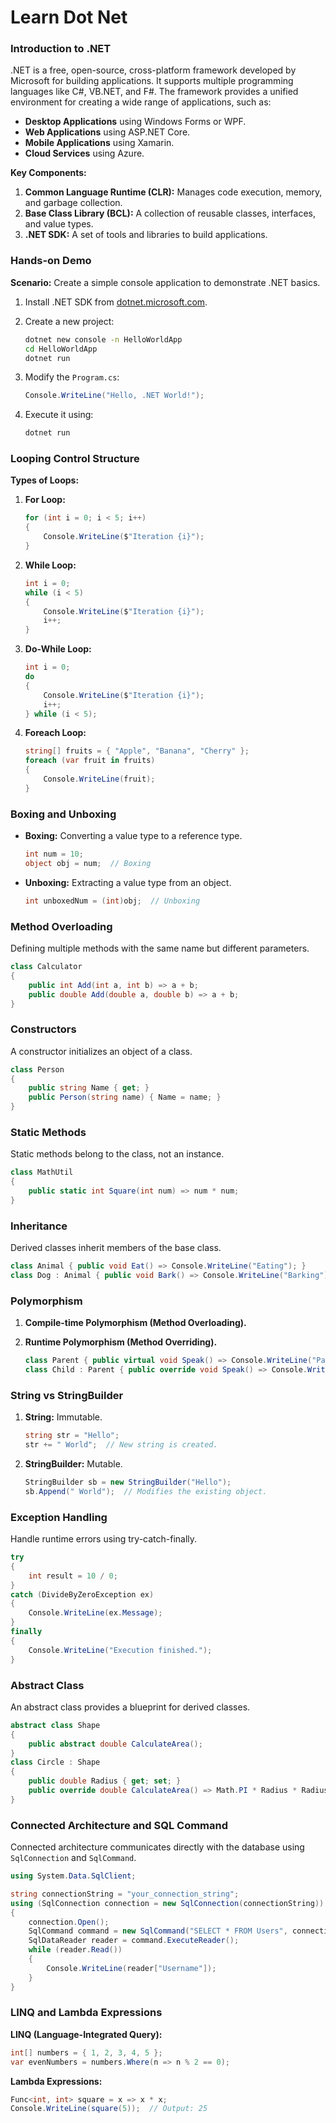 # Learn Dot Net

### **Introduction to .NET**

.NET is a free, open-source, cross-platform framework developed by Microsoft for building applications. It supports multiple programming languages like C#, VB.NET, and F#. The framework provides a unified environment for creating a wide range of applications, such as:

- **Desktop Applications** using Windows Forms or WPF.
- **Web Applications** using ASP.NET Core.
- **Mobile Applications** using Xamarin.
- **Cloud Services** using Azure.

**Key Components:**

1. **Common Language Runtime (CLR):** Manages code execution, memory, and garbage collection.
2. **Base Class Library (BCL):** A collection of reusable classes, interfaces, and value types.
3. **.NET SDK:** A set of tools and libraries to build applications.

### **Hands-on Demo**

**Scenario:** Create a simple console application to demonstrate .NET basics.

1. Install .NET SDK from [dotnet.microsoft.com](https://dotnet.microsoft.com/).
2. Create a new project:

   ```bash
   dotnet new console -n HelloWorldApp
   cd HelloWorldApp
   dotnet run
   ```

3. Modify the `Program.cs`:

   ```csharp
   Console.WriteLine("Hello, .NET World!");
   ```

4. Execute it using:

   ```bash
   dotnet run
   ```

### **Looping Control Structure**

**Types of Loops:**

1. **For Loop:**

   ```csharp
   for (int i = 0; i < 5; i++)
   {
       Console.WriteLine($"Iteration {i}");
   }
   ```

2. **While Loop:**

   ```csharp
   int i = 0;
   while (i < 5)
   {
       Console.WriteLine($"Iteration {i}");
       i++;
   }
   ```

3. **Do-While Loop:**

   ```csharp
   int i = 0;
   do
   {
       Console.WriteLine($"Iteration {i}");
       i++;
   } while (i < 5);
   ```

4. **Foreach Loop:**

   ```csharp
   string[] fruits = { "Apple", "Banana", "Cherry" };
   foreach (var fruit in fruits)
   {
       Console.WriteLine(fruit);
   }
   ```

### **Boxing and Unboxing**

- **Boxing:** Converting a value type to a reference type.

   ```csharp
   int num = 10;
   object obj = num;  // Boxing
   ```

- **Unboxing:** Extracting a value type from an object.

   ```csharp
   int unboxedNum = (int)obj;  // Unboxing
   ```

### **Method Overloading**

Defining multiple methods with the same name but different parameters.

```csharp
class Calculator
{
    public int Add(int a, int b) => a + b;
    public double Add(double a, double b) => a + b;
}
```

### **Constructors**

A constructor initializes an object of a class.

```csharp
class Person
{
    public string Name { get; }
    public Person(string name) { Name = name; }
}
```

### **Static Methods**

Static methods belong to the class, not an instance.

```csharp
class MathUtil
{
    public static int Square(int num) => num * num;
}
```

### **Inheritance**

Derived classes inherit members of the base class.

```csharp
class Animal { public void Eat() => Console.WriteLine("Eating"); }
class Dog : Animal { public void Bark() => Console.WriteLine("Barking"); }
```

### **Polymorphism**

1. **Compile-time Polymorphism (Method Overloading).**
2. **Runtime Polymorphism (Method Overriding).**

   ```csharp
   class Parent { public virtual void Speak() => Console.WriteLine("Parent speaks."); }
   class Child : Parent { public override void Speak() => Console.WriteLine("Child speaks."); }
   ```

### **String vs StringBuilder**

1. **String:** Immutable.

   ```csharp
   string str = "Hello";
   str += " World";  // New string is created.
   ```

2. **StringBuilder:** Mutable.

   ```csharp
   StringBuilder sb = new StringBuilder("Hello");
   sb.Append(" World");  // Modifies the existing object.
   ```

### **Exception Handling**

Handle runtime errors using try-catch-finally.

```csharp
try
{
    int result = 10 / 0;
}
catch (DivideByZeroException ex)
{
    Console.WriteLine(ex.Message);
}
finally
{
    Console.WriteLine("Execution finished.");
}
```

### **Abstract Class**

An abstract class provides a blueprint for derived classes.

```csharp
abstract class Shape
{
    public abstract double CalculateArea();
}
class Circle : Shape
{
    public double Radius { get; set; }
    public override double CalculateArea() => Math.PI * Radius * Radius;
}
```

### **Connected Architecture and SQL Command**

Connected architecture communicates directly with the database using `SqlConnection` and `SqlCommand`.

```csharp
using System.Data.SqlClient;

string connectionString = "your_connection_string";
using (SqlConnection connection = new SqlConnection(connectionString))
{
    connection.Open();
    SqlCommand command = new SqlCommand("SELECT * FROM Users", connection);
    SqlDataReader reader = command.ExecuteReader();
    while (reader.Read())
    {
        Console.WriteLine(reader["Username"]);
    }
}
```

### **LINQ and Lambda Expressions**

**LINQ (Language-Integrated Query):**

```csharp
int[] numbers = { 1, 2, 3, 4, 5 };
var evenNumbers = numbers.Where(n => n % 2 == 0);
```

**Lambda Expressions:**

```csharp
Func<int, int> square = x => x * x;
Console.WriteLine(square(5));  // Output: 25
```
